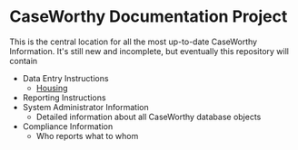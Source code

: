 # CaseWorthy Documentation Project

This is the central location for all the most up-to-date CaseWorthy Information. It's still new and incomplete, but eventually this repository will contain

- Data Entry Instructions
  - <a href="Instructions/HousingDataEntryInstructions.md" target="_blank">Housing</a>
- Reporting Instructions
- System Administrator Information
  - Detailed information about all CaseWorthy database objects
- Compliance Information
  - Who reports what to whom
